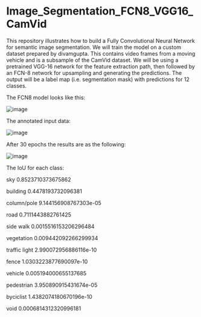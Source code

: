 # Image_Segmentation_FCN8_VGG16_CamVid
This repository illustrates how to build a Fully Convolutional Neural Network for semantic image segmentation.  We will train the model on a custom dataset prepared by divamgupta. This contains video frames from a moving vehicle and is a subsample of the CamVid dataset.  We will be using a pretrained VGG-16 network for the feature extraction path, then followed by an FCN-8 network for upsampling and generating the predictions. The output will be a label map (i.e. segmentation mask) with predictions for 12 classes. 

The FCN8 model looks like this:

![image](https://user-images.githubusercontent.com/64538407/112112404-270ad300-8bbe-11eb-8b3a-3212bb66ae35.png)


The annotated input data:

![image](https://user-images.githubusercontent.com/64538407/112112290-017dc980-8bbe-11eb-940c-90913d5d000c.png)


After 30 epochs the results are as the following:

![image](https://user-images.githubusercontent.com/64538407/112112515-4ace1900-8bbe-11eb-9000-d7d8d83ad986.png)

The IoU for each class:

sky            0.8523710373675862 

building       0.4478193732096381 

column/pole    9.144156908767303e-05 

road           0.7111443882761425 

side walk      0.0015516153206296484 

vegetation     0.009442092266299934 

traffic light  2.990072956886116e-10 

fence          1.0303223877690097e-10 

vehicle        0.005194000655137685 

pedestrian     3.950890915431674e-05

byciclist      1.4382074180670196e-10 

void           0.0006814312320996181 


